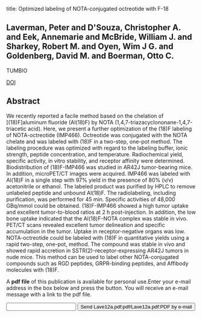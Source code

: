 title: Optimized labeling of NOTA-conjugated octreotide with F-18

## Laverman, Peter and D'Souza, Christopher A. and Eek, Annemarie and McBride, William J. and Sharkey, Robert M. and Oyen, Wim J G. and Goldenberg, David M. and Boerman, Otto C.
TUMBIO

<a href="https://doi.org/10.1007/s13277-011-0250-x">DOI</a>

## Abstract
We recently reported a facile method based on the chelation of [(18)F]aluminum fluoride (Al(18)F) by NOTA (1,4,7-triazacyclononane-1,4,7-triacetic acid). Here, we present a further optimization of the (18)F labeling of NOTA-octreotide (IMP466). Octreotide was conjugated with the NOTA chelate and was labeled with (18)F in a two-step, one-pot method. The labeling procedure was optimized with regard to the labeling buffer, ionic strength, peptide concentration, and temperature. Radiochemical yield, specific activity, in vitro stability, and receptor affinity were determined. Biodistribution of (18)F-IMP466 was studied in AR42J tumor-bearing mice. In addition, microPET/CT images were acquired. IMP466 was labeled with Al(18)F in a single step with 97% yield in the presence of 80% (v/v) acetonitrile or ethanol. The labeled product was purified by HPLC to remove unlabeled peptide and unbound Al(18)F. The radiolabeling, including purification, was performed for 45 min. Specific activities of 48,000 GBq/mmol could be obtained. (18)F-IMP466 showed a high tumor uptake and excellent tumor-to-blood ratios at 2 h post-injection. In addition, the low bone uptake indicated that the Al(18)F-NOTA complex was stable in vivo. PET/CT scans revealed excellent tumor delineation and specific accumulation in the tumor. Uptake in receptor-negative organs was low. NOTA-octreotide could be labeled with (18)F in quantitative yields using a rapid two-step, one-pot, method. The compound was stable in vivo and showed rapid accretion in SSTR(2)-receptor-expressing AR42J tumors in nude mice. This method can be used to label other NOTA-conjugated compounds such as RGD peptides, GRPR-binding peptides, and Affibody molecules with (18)F.

A <b>pdf file</b> of this publication is available for personal use.Enter your e-mail address in the box below and press the button. You will receive an e-mail message with a link to the pdf file.
<form action="sender.php">  <input type="text" name="email">  <input type="submit" value="Send Lave12a.pdf:pdf/Lave12a.pdf:PDF by e-mail"></form>